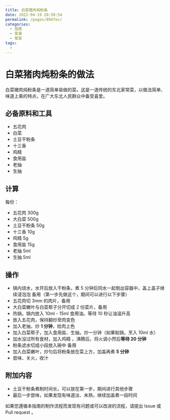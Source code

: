 ```yaml
---
title: 白菜猪肉炖粉条
date: 2022-04-19 20:50:54
permalink: /pages/8947ec/
categories:
  - 指南
  - 菜谱
  - 荤菜
tags:
  - 
---
```

# 白菜猪肉炖粉条的做法

白菜猪肉炖粉条是一道简单易做的菜。这是一道传统的东北家常菜，以做法简单、味道上乘的特点，在广大东北人民群众中备受喜爱。

## 必备原料和工具

- 五花肉
- 白菜
- 土豆干粉条
- 十三香
- 鸡精
- 食用盐
- 老抽
- 生抽

## 计算

每份：

- 五花肉 300g
- 大白菜 500g
- 土豆干粉条 50g
- 十三香 10g
- 鸡精 5g
- 食用盐 15g
- 老抽 5ml
- 生抽 5ml

## 操作

- 锅内烧水，水开后放入干粉条，煮 5 分钟后同水一起倒出容器中，盖上盖子继续浸泡泡 备用（第一步先做这个，期间可以进行以下步骤）
- 五花肉切 3mm 的肉片，备用
- 大白菜嫩叶与白菜帮子分开切成 2 份菜片，备用
- 热锅，锅内放入 10ml - 15ml 食用油。等待 10 秒让油温升高
- 放入五花肉，保持翻炒至肉变色
- 加入老抽，炒 **1 分钟**，给肉上色
- 加入白菜帮子，加入食用盐、生抽，炒一分钟（如果粘锅，烹入 10ml 水）
- 加水没过所有食材，加入鸡精 ，沸腾后，将火调小然后**等待 20 分钟**
- 粉条滤水切成小段放入碗中 备用
- 加入白菜嫩叶，炒匀后将粉条放在菜上方，加盖再煮 **5 分钟**
- 尝味、关火，收汁

## 附加内容

- 土豆干粉条煮制时间长，可以放在第一步，期间进行其他步骤
- 最后一步尝味，如果发现有味道淡、未熟，继续加盖煮一段时间

如果您遵循本指南的制作流程而发现有问题或可以改进的流程，请提出 Issue 或 Pull request 。
